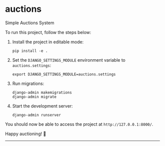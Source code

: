 # auctions
Simple Auctions System

To run this project, follow the steps below:

1. Install the project in editable mode:
   ```
   pip install -e .
   ```

2. Set the `DJANGO_SETTINGS_MODULE` environment variable to `auctions.settings`:
   ```
   export DJANGO_SETTINGS_MODULE=auctions.settings
   ```

3. Run migrations:
   ```
   django-admin makemigrations
   django-admin migrate
   ```

4. Start the development server:
   ```
   django-admin runserver
   ```

You should now be able to access the project at `http://127.0.0.1:8000/`. 

Happy auctioning! 🎉
********************************************************************************
